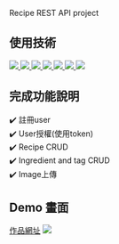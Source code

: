 Recipe REST API project

## 使用技術
<a href="#" target="_blank">
      <img src="https://img.shields.io/badge/python-3.11.1-2f6695?logo=python&logoWidth=10&labelColor=f6d64f" />
</a>
<a href="#" target="_blank">
      <img src="https://img.shields.io/badge/djangorestframework-3.13.1-0C4B33" />
</a>
<a href="#" target="_blank">
      <img src="https://img.shields.io/badge/django-4.0.1-ddd?logo=django&logoWidth=10&labelColor=0f3c2d" />
</a>
<a href="#" target="_blank">
      <img src="https://img.shields.io/badge/docker-23.0.5-2496ed?logo=docker&logoWidth=10&labelColor=ddd" />
</a>
<a href="#" target="_blank">
      <img src="https://img.shields.io/badge/flake8-6.0.0-38bdf8" />
</a>
<a href="#" target="_blank">
      <img src="https://img.shields.io/badge/psycopg2-38bdf8" />
</a>
<a href="#" target="_blank">
      <img src="https://img.shields.io/badge/drfspectacular-0.22.1-38bdf8" />
</a>

## 完成功能說明
:heavy_check_mark: 註冊user<br/>
:heavy_check_mark: User授權(使用token)<br/>
:heavy_check_mark: Recipe CRUD<br/>
:heavy_check_mark: Ingredient and tag CRUD<br/>
:heavy_check_mark: Image上傳<br/>

## Demo 畫面
[作品網址](http://ec2-54-252-244-18.ap-southeast-2.compute.amazonaws.com/api/docs/#/)
![](https://upload.cc/i1/2023/05/31/cMqzRU.jpeg)


